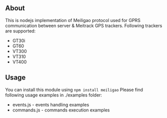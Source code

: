 About
------
This is nodejs implementation of Meiligao protocol used for GPRS communication between server & Meitrack GPS trackers.
Following trackers are supported:
* GT30i
* GT60
* VT300
* VT310
* VT400

Usage
-----
You can install this module using `npm install meiligao`
Please find following usage examples in ./examples folder:
* events.js - events handling examples
* commands.js - commands execution examples
